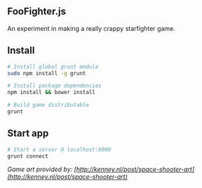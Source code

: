 ## FooFighter.js

An experiment in making a really crappy starfighter game.

## Install

```bash
# Install global grunt module
sudo npm install -g grunt

# Install package dependencies
npm install && bower install

# Build game distributable
grunt
```

## Start app

```bash
# Start a server @ localhost:8000
grunt connect
```


*Game art provided by: [http://kenney.nl/post/space-shooter-art](http://kenney.nl/post/space-shooter-art)*
